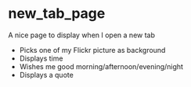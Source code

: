 # new_tab_page
A nice page to display when I open a new tab
- Picks one of my Flickr picture as background
- Displays time
- Wishes me good morning/afternoon/evening/night
- Displays a quote
